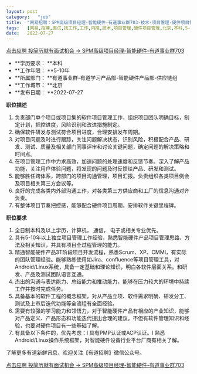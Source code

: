 ```yaml
---
layout:	post
category:	"job"
title:	"网易招聘：SPM高级项目经理-智能硬件-有道事业群703-技术-项目管理-硬件项目管理-北京本科5-10年"
tags:	[网易,招聘,面试,找工作,工作,内推,技术,项目管理,硬件项目管理,北京,本科,5-10年]
date:	2022-07-27
---
```


[点击应聘 投简历就有面试机会 -> SPM高级项目经理-智能硬件-有道事业群703](http://mobile.bole.netease.com/bole/boleDetail?id=25244&employeeId=346f03c3cda5f04c&key=all)



- **学历要求： **本科
- **工作年限： **5-10年
- **所属部门： **有道事业群-有道学习产品部-智能硬件产品部-供应链组
- **工作城市： **北京
- **发布日期： **2022-07-27



**职位描述**
1. 负责部门单个项目或项目集的软件项目管理工作，组织项目团队明确目标，制定计划，把控进度，风险识别和改进措施制定。
2. 确保软件研发与测试符合项目进度，合理安排发布周期。
3. 对项目问题及时进行跟踪，关注问题解决状态，识别风险，积极配合产品、研发、测试、质量及相关部门同事评审和讨论关键问题，确定问题的解决策略和时间点。
4. 在项目管理工作中力求高效，加速问题的处理速度和反馈节奏。深入了解产品功能，关注用户体验问题，将发现的问题及时反馈给产品、研发和测试。
5. 能够胜任跨体系，跨部门的项目沟通管理，项目汇报。负责组织各类项目例会及项目相关第三方会议等。
6. 良好的完成各类内外部沟通工作，对各类第三方供应商和工厂的信息沟通对齐负责。
7. 有整体项目节奏把控感，能够配合硬件项目周期，安排软件关键里程碑。



**职位要求**
1. 全日制本科及以上学历，计算机， 通信， 电子或相关专业优先。
2. 具有5-10年以上独立项目管理工作经验，熟悉智能硬件产品项目管理思路、方法及相关知识，并具有项目全过程管理的能力。
3. 精通智能硬件产品3T阶段项目开发流程，熟悉Scrum、XP、CMMI，有实际的团队管理经验。能够熟练使用如Jira、confluence等项目管理工具，对Android/Linux系统，具备一定基础和理论知识，明白各软件层面关系。和研发、产品及测试团队语言互通。
4. 杰出的沟通与表达能力、总结能力和推动能力，能够在压力较大的环境中持续工作并按时完成任务。
5. 具备基本的软件工程的概念框架，对从产品立项、软件需求明确、研发分工、测试及上市后迭代功能等全流程有全面经验。
6. 需要有较强的学习能力和领悟力，对于智能硬件产品有相应的产业知识，能够对产品定义、产品形态和功能迭代提出合理的建议。不但有软件管理知识和经验，也要对硬件项目有一些基础了解。
7. 有具备以下条件的，优先考虑：l 具有PMP认证或ACP认证。l 熟悉Android/Linux操作系统框架，对智能硬件设备行业平台厂商有相关了解。

了解更多有道新鲜讯息，欢迎关注【有道招聘】微信公众号。



[点击应聘 投简历就有面试机会 -> SPM高级项目经理-智能硬件-有道事业群703](http://mobile.bole.netease.com/bole/boleDetail?id=25244&employeeId=346f03c3cda5f04c&key=all)